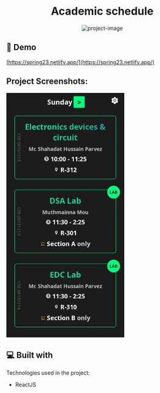 <h1 align="center" id="title">Academic schedule</h1>

<p align="center"><img src="https://socialify.git.ci/ahnayef/react-neub-spring-routine/image?description=1&amp;font=Inter&amp;forks=1&amp;issues=1&amp;language=1&amp;name=1&amp;owner=1&amp;pulls=1&amp;stargazers=1&amp;theme=Auto" alt="project-image"></p>

<h2>🚀 Demo</h2>

[https://spring23.netlify.app/](https://spring23.netlify.app/)

<h2>Project Screenshots:</h2>

<img src="https://raw.githubusercontent.com/ahnayef/assets/main/Routine/demo.jpg" alt="project-screenshot" width="310" height="640">
  
  
<h2>💻 Built with</h2>

Technologies used in the project:

*   ReactJS
